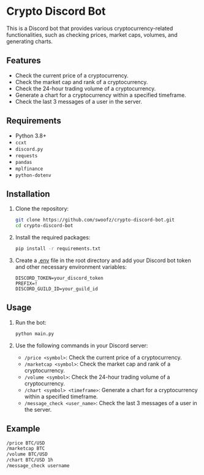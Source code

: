 # Crypto Discord Bot

This is a Discord bot that provides various cryptocurrency-related functionalities, such as checking prices, market caps, volumes, and generating charts.

## Features

- Check the current price of a cryptocurrency.
- Check the market cap and rank of a cryptocurrency.
- Check the 24-hour trading volume of a cryptocurrency.
- Generate a chart for a cryptocurrency within a specified timeframe.
- Check the last 3 messages of a user in the server.

## Requirements

- Python 3.8+
- `ccxt`
- `discord.py`
- `requests`
- `pandas`
- `mplfinance`
- `python-dotenv`

## Installation

1. Clone the repository:
    ```sh
    git clone https://github.com/swoofz/crypto-discord-bot.git
    cd crypto-discord-bot
    ```

2. Install the required packages:
    ```sh
    pip install -r requirements.txt
    ```

3. Create a [.env](http://_vscodecontentref_/1) file in the root directory and add your Discord bot token and other necessary environment variables:
    ```env
    DISCORD_TOKEN=your_discord_token
    PREFIX=!
    DISCORD_GUILD_ID=your_guild_id
    ```

## Usage

1. Run the bot:
    ```sh
    python main.py
    ```

2. Use the following commands in your Discord server:
    - `/price <symbol>`: Check the current price of a cryptocurrency.
    - `/marketcap <symbol>`: Check the market cap and rank of a cryptocurrency.
    - `/volume <symbol>`: Check the 24-hour trading volume of a cryptocurrency.
    - `/chart <symbol> <timeframe>`: Generate a chart for a cryptocurrency within a specified timeframe.
    - `/message_check <user_name>`: Check the last 3 messages of a user in the server.

## Example

```sh
/price BTC/USD
/marketcap BTC
/volume BTC/USD
/chart BTC/USD 1h
/message_check username